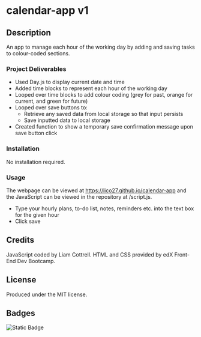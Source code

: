 # calendar-app v1

## Description
An app to manage each hour of the working day by adding and saving tasks to colour-coded sections.

### Project Deliverables
- Used Day.js to display current date and time
- Added time blocks to represent each hour of the working day
- Looped over time blocks to add colour coding (grey for past, orange for current, and green for future)
- Looped over save buttons to:
  - Retrieve any saved data from local storage so that input persists
  - Save inputted data to local storage
- Created function to show a temporary save confirmation message upon save button click

### Installation
No installation required.

### Usage
The webpage can be viewed at https://lico27.github.io/calendar-app and the JavaScript can be viewed in the repository at /script.js.

- Type your hourly plans, to-do list, notes, reminders etc. into the text box for the given hour
- Click save

<!-- ### Screenshot
![Screenshot of completed project](/screenshot.png) -->

## Credits
JavaScript coded by Liam Cottrell. HTML and CSS provided by edX Front-End Dev Bootcamp. 

## License
Produced under the MIT license.

## Badges
![Static Badge](https://img.shields.io/badge/project-complete-brightgreen)